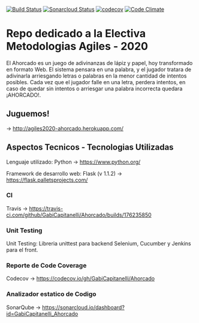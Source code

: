 [![Build Status](https://travis-ci.org/GabiCapitanelli/Ahorcado.svg?branch=master)](https://travis-ci.com/GabiCapitanelli/Ahorcado)   [![Sonarcloud Status](https://sonarcloud.io/api/project_badges/measure?project=GabiCapitanelli_Ahorcado&metric=alert_status)](https://sonarcloud.io/dashboard?id=GabiCapitanelli_Ahorcado)  [![codecov](https://codecov.io/gh/GabiCapitanelli/Ahorcado/branch/master/graph/badge.svg)](https://codecov.io/gh/GabiCapitanelli/Ahorcado)     [![Code Climate](https://codeclimate.com/github/GabiCapitanelli/Ahorcado//badges/gpa.svg)](https://codeclimate.com/github/GabiCapitanelli/Ahorcado/)
# Repo dedicado a la Electiva Metodologias Agiles - 2020

El Ahorcado es un juego de adivinanzas de lápiz y papel, hoy transformado en formato Web. 
El sistema pensara en una palabra, y el jugador tratara de adivinarla arriesgando letras o palabras en la menor cantidad de intentos posibles.
Cada vez que el jugador falle en una letra, perdera intentos, en caso de quedar sin intentos o arriesgar una palabra incorrecta quedara ¡AHORCADO!.

## Juguemos!
-> http://agiles2020-ahorcado.herokuapp.com/


## Aspectos Tecnicos - Tecnologias Utilizadas 

Lenguaje utilizado: Python -> https://www.python.org/

Framework de desarrollo web: Flask (v 1.1.2) -> https://flask.palletsprojects.com/

### CI
Travis -> https://travis-ci.com/github/GabiCapitanelli/Ahorcado/builds/176235850

### Unit Testing
Unit Testing:
  Libreria unittest para backend
  Selenium, Cucumber y Jenkins para el front.

### Reporte de Code Coverage
Codecov -> https://codecov.io/gh/GabiCapitanelli/Ahorcado

### Analizador estatico de Codigo
SonarQube -> https://sonarcloud.io/dashboard?id=GabiCapitanelli_Ahorcado



